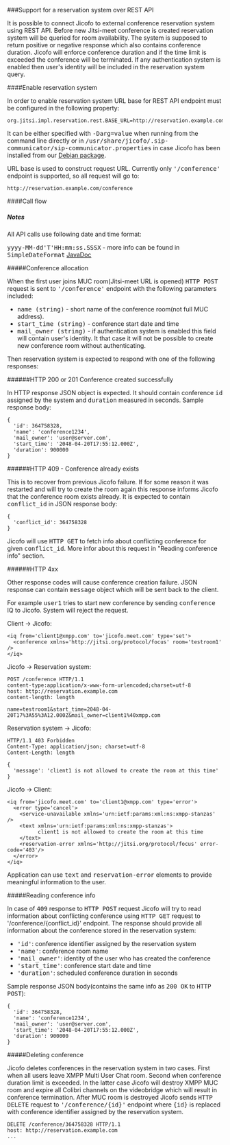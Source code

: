 ###Support for a reservation system over REST API

It is possible to connect Jicofo to external conference reservation system using
REST API. Before new Jitsi-meet conference is created reservation system will be
queried for room availability. The system is supposed to return positive or
negative response which also contains conference duration. Jicofo will enforce
conference duration and if the time limit is exceeded the conference will be
terminated. If any authentication system is enabled then user's identity will be
included in the reservation system query.

####Enable reservation system

In order to enable reservation system URL base for REST API endpoint must be
 configured in the following property:

```
org.jitsi.impl.reservation.rest.BASE_URL=http://reservation.example.com
```

It can be either specified with <tt>-Darg=value</tt> when running from the
command line directly or in <tt>/usr/share/jicofo/.sip-communicator/sip-communicator.properties</tt>
in case Jicofo has been installed from our [Debian package].
 
[Debian package]: https://github.com/jitsi/jitsi-meet/blob/master/doc/quick-install.md

URL base is used to construct request URL. Currently only <tt>'/conference'</tt>
endpoint is supported, so all request will go to:

```
http://reservation.example.com/conference
```

####Call flow

##### Notes

All API calls use following date and time format:

<tt>yyyy-MM-dd'T'HH:mm:ss.SSSX</tt> - more info can be found in
<tt>SimpleDateFormat</tt> [JavaDoc]

[JavaDoc]: https://docs.oracle.com/javase/6/docs/api/java/text/SimpleDateFormat.html

#####Conference allocation

When the first user joins MUC room(Jitsi-meet URL is opened) <tt>HTTP POST</tt>
request is sent to <tt>'/conference'</tt> endpoint with the following parameters
included:

* <tt>name (string)</tt> - short name of the conference room(not full MUC address).
* <tt>start_time (string)</tt> - conference start date and time
* <tt>mail_owner (string)</tt> - if authentication system is enabled this field will
 contain user's identity. It that case it will not be possible to create new
 conference room without authenticating.

Then reservation system is expected to respond with one of the following
responses:

######HTTP 200 or 201 Conference created successfully

In HTTP response JSON object is expected. It should contain conference <tt>id</tt>
assigned by the system and <tt>duration</tt> measured in seconds. Sample response body:

```
{
  'id': 364758328,
  'name': 'conference1234',
  'mail_owner': 'user@server.com',
  'start_time': '2048-04-20T17:55:12.000Z',
  'duration': 900000 
}
```

######HTTP 409 - Conference already exists

This is to recover from previous Jicofo failure. If for some reason it was
restarted and will try to create the room again this response informs Jicofo
that the conference room exists already. It is expected to contain
<tt>conflict_id</tt> in JSON response body:

```
{
  'conflict_id': 364758328
}
```

Jicofo will use <tt>HTTP GET</tt> to fetch info about conflicting conference for
given <tt>conflict_id</tt>. More infor about this request in "Reading conference info"
section.

######HTTP 4xx

Other response codes will cause conference creation failure. JSON response
can contain <tt>message</tt> object which will be sent back to the client.

For example <tt>user1</tt> tries to start new conference by sending
<tt>conference</tt> IQ to Jicofo. System will reject the request.

Client -> Jicofo:

```
<iq from='client1@xmpp.com' to='jicofo.meet.com' type='set'>
  <conference xmlns='http://jitsi.org/protocol/focus' room='testroom1' />
</iq>
```

Jicofo -> Reservation system:

```
POST /conference HTTP/1.1
content-type:application/x-www-form-urlencoded;charset=utf-8
host: http://reservation.example.com
content-length: length

name=testroom1&start_time=2048-04-20T17%3A55%3A12.000Z&mail_owner=client1%40xmpp.com
```

Reservation system -> Jicofo:

```
HTTP/1.1 403 Forbidden
Content-Type: application/json; charset=utf-8
Content-Length: length

{
  'message': 'client1 is not allowed to create the room at this time' 
}
```

Jicofo -> Client:

```
<iq from='jicofo.meet.com' to='client1@xmpp.com' type='error'>
  <error type='cancel'>
    <service-unavailable xmlns='urn:ietf:params:xml:ns:xmpp-stanzas' />
    <text xmlns='urn:ietf:params:xml:ns:xmpp-stanzas'>
          client1 is not allowed to create the room at this time
    </text>
    <reservation-error xmlns='http://jitsi.org/protocol/focus' error-code='403'/>
  </error>
</iq>
```

Application can use <tt>text</tt> and <tt>reservation-error</tt> elements to
provide meaningful information to the user.

#####Reading conference info

In case of <tt>409</tt> response to <tt>HTTP POST</tt> request Jicofo will try
to read information about conflicting conference using <tt>HTTP GET</tt>
request to '/conference/{conflict_id}' endpoint. The response should provide all
information about the conference stored in the reservation system:

* <tt>'id'</tt>: conference identifier assigned by the reservation system
* <tt>'name'</tt>: conference room name
* <tt>'mail_owner'</tt>: identity of the user who has created the conference
* <tt>'start_time'</tt>: conference start date and time
* <tt>'duration'</tt>: scheduled conference duration in seconds

Sample response JSON body(contains the same info as <tt>200 OK</tt> to
<tt>HTTP POST</tt>):

```
{
  'id': 364758328,
  'name': 'conference1234',
  'mail_owner': 'user@server.com',
  'start_time': '2048-04-20T17:55:12.000Z',
  'duration': 900000
}
```

#####Deleting conference

Jicofo deletes conferences in the reservation system in two cases. First when
all users leave XMPP Multi User Chat room. Second when conference duration limit
is exceeded. In the latter case Jicofo will destroy XMPP MUC room and expire all
Colibri channels on the videobridge which will result in conference termination.
After MUC room is destroyed Jicofo sends <tt>HTTP DELETE</tt> request to
<tt>'/conference/{id}'</tt> endpoint where <tt>{id}</tt> is replaced with
conference identifier assigned by the reservation system.

```
DELETE /conference/364758328 HTTP/1.1
host: http://reservation.example.com
...
```
